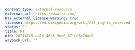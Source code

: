 ```yaml
---
content_type: external-resource
external_url: https://www.rt.com/
has_external_license_warning: true
license: https://en.wikipedia.org/wiki/All_rights_reserved
status: ''
title: RT
uid: 262747c5-aa16-46b6-9ee0-67fce6c70ae0
wayback_url: ''
---
```

